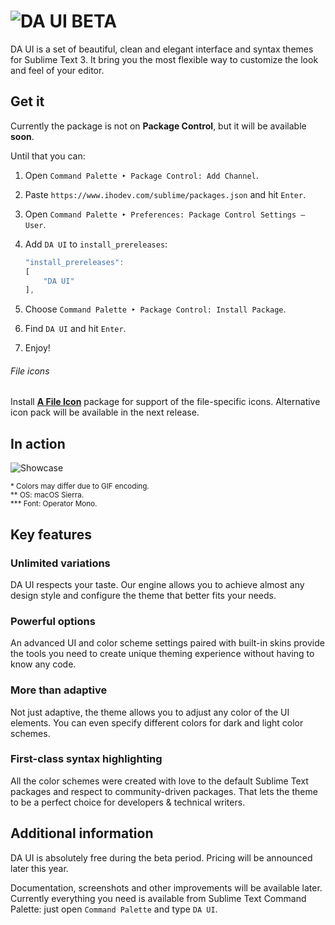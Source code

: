 # ![DA UI BETA][img-logo]

DA UI is a set of beautiful, clean and elegant interface and syntax themes for Sublime Text 3. It bring you the most flexible way to customize the look and feel of your editor.



## Get it

Currently the package is not on **Package Control**, but it will be available **soon**.

Until that you can:

1. Open `Command Palette ‣ Package Control: Add Channel`.
2. Paste `https://www.ihodev.com/sublime/packages.json` and hit `Enter`.
3. Open `Command Palette ‣ Preferences: Package Control Settings – User`.
4. Add `DA UI` to `install_prereleases`:

    ```js
    "install_prereleases":
    [
        "DA UI"
    ],
    ```

5. Choose `Command Palette ‣ Package Control: Install Package`.
6. Find `DA UI` and hit `Enter`.
7. Enjoy!

###### File icons

Install [**A File Icon**][link-afi] package for support of the file-specific icons. Alternative icon pack will be available in the next release.



## In action

![Showcase][img-showcase]

<small>
* Colors may differ due to GIF encoding.<br>
** OS: macOS Sierra.<br>
*** Font: Operator Mono.
</small>



## Key features


### Unlimited variations

DA UI respects your taste. Our engine allows you to achieve almost any design style and configure the theme that better fits your needs.


### Powerful options

An advanced UI and color scheme settings paired with built-in skins provide the tools you need to create unique theming experience without having to know any code.


### More than adaptive

Not just adaptive, the theme allows you to adjust any color of the UI elements. You can even specify different colors for dark and light color schemes.


### First-class syntax highlighting

All the color schemes were created with love to the default Sublime Text packages and respect to community-driven packages. That lets the theme to be a perfect choice for developers & technical writers.



## Additional information

DA UI is absolutely free during the beta period. Pricing will be announced later this year.

Documentation, screenshots and other improvements will be available later.
Currently everything you need is available from Sublime Text Command Palette: just open `Command Palette` and type `DA UI`.



<!-- Links -->

[link-afi]: https://packagecontrol.io/packages/A%20File%20Icon


<!-- Images -->

[img-logo]: https://raw.githubusercontent.com/ihodev/sublime-da-ui/master/media/logo.png?
[img-showcase]: https://raw.githubusercontent.com/ihodev/sublime-da-ui/master/media/showcase.gif
